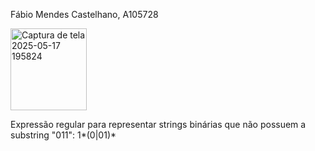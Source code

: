 Fábio Mendes Castelhano, A105728


<img width="122" height="131" alt="Captura de tela 2025-05-17 195824" src="https://github.com/user-attachments/assets/fa7274f9-efc5-4146-a635-51b565e0241c" />


Expressão regular para representar strings binárias que não possuem a substring "011":
1*(0|01)*
